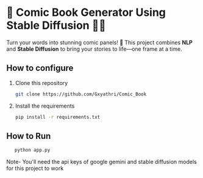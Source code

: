 # 🎨 Comic Book Generator Using Stable Diffusion 🦸‍♀️  

Turn your words into stunning comic panels! 🚀 This project combines **NLP** and **Stable Diffusion** to bring your stories to life—one frame at a time.  

## How to configure
1. Clone this repository
   ```bash
   git clone https://github.com/Gxyathri/Comic_Book
   ```
2. Install the requirements
   ```bash
   pip install -r requirements.txt
   ```
## How to Run
```bash
   python app.py
   ```
Note- You'll need the api keys of google gemini and stable diffusion models for this project to work
